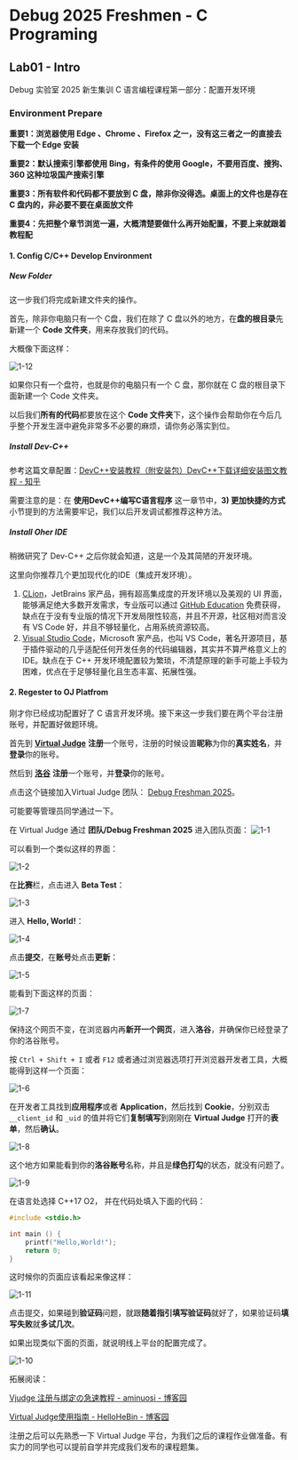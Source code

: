 # Debug 2025 Freshmen - C Programing

## Lab01 - Intro

Debug 实验室 2025 新生集训 C 语言编程课程第一部分：配置开发环境

### Environment Prepare

**重要1：浏览器使用 Edge 、Chrome 、Firefox 之一，没有这三者之一的直接去下载一个 Edge 安装**

**重要2：默认搜索引擎都使用 Bing，有条件的使用 Google，不要用百度、搜狗、360 这种垃圾国产搜索引擎**

**重要3：所有软件和代码都不要放到 C 盘，除非你没得选。桌面上的文件也是存在 C 盘内的，非必要不要在桌面放文件**

**重要4：先把整个章节浏览一遍，大概清楚要做什么再开始配置，不要上来就跟着教程配**

#### 1. Config C/C++ Develop Environment

##### New Folder

这一步我们将完成新建文件夹的操作。

首先，除非你电脑只有一个 C盘，我们在除了 C 盘以外的地方，在**盘的根目录**先新建一个 **Code 文件夹**，用来存放我们的代码。

大概像下面这样：

![1-12](D:\Code\Debug2025\DebugFreshman2025-CP\img\Lab01\1-12.png)

如果你只有一个盘符，也就是你的电脑只有一个 C 盘，那你就在 C 盘的根目录下面新建一个 Code 文件夹。

以后我们**所有的代码**都要放在这个 **Code 文件夹**下，这个操作会帮助你在今后几乎整个开发生涯中避免非常多不必要的麻烦，请你务必落实到位。

##### Install Dev-C++

参考这篇文章配置：[DevC++安装教程（附安装包）DevC++下载详细安装图文教程 - 知乎](https://zhuanlan.zhihu.com/p/1951939681328555818)

需要注意的是：在 **使用DevC++编写C语言程序** 这一章节中，**3) 更加快捷的方式** 小节提到的方法需要牢记，我们以后开发调试都推荐这种方法。

##### Install Oher IDE

稍微研究了 Dev-C++ 之后你就会知道，这是一个及其简陋的开发环境。

这里向你推荐几个更加现代化的IDE（集成开发环境）。

1. [CLion](https://www.jetbrains.com/clion/)，JetBrains 家产品，拥有超高集成度的开发环境以及美观的 UI 界面，能够满足绝大多数开发需求，专业版可以通过 [GitHub Education](https://github.com/education) 免费获得，缺点在于没有专业版的情况下开发局限性较高，并且不开源，社区相对而言没有 VS Code 好，并且不够轻量化，占用系统资源较高。
2. [Visual Studio Code](https://code.visualstudio.com/)，Microsoft 家产品，也叫 VS Code，著名开源项目，基于插件驱动的几乎适配任何开发任务的代码编辑器，其实并不算严格意义上的 IDE。缺点在于 C++ 开发环境配置较为繁琐，不清楚原理的新手可能上手较为困难，优点在于足够轻量化且生态丰富、拓展性强。

#### 2. Regester to OJ Platfrom

刚才你已经成功配置好了 C 语言开发环境。接下来这一步我们要在两个平台注册账号，并配置好做题环境。

首先到 **[Virtual Judge](https://vjudge.net/)** **注册**一个账号，注册的时候设置**昵称**为你的**真实姓名**，并**登录**你的账号。

然后到 **[洛谷](https://www.luogu.com.cn/)** **注册**一个账号，并**登录**你的账号。

点击这个链接加入Virtual Judge 团队： [Debug Freshman 2025](https://vjudge.net/group/debug-freshman?r=ygdmIbkSgOfm8QgPS3KN)。

可能要等管理员同学通过一下。

在 Virtual Judge 通过 **团队/Debug Freshman 2025** 进入团队页面：
![1-1](D:\Code\Debug2025\DebugFreshman2025-CP\img\Lab01\1-1.png)

可以看到一个类似这样的界面：

![1-2](D:\Code\Debug2025\DebugFreshman2025-CP\img\Lab01\1-2.png)

在**比赛**栏，点击进入 **Beta Test**：

![1-3](D:\Code\Debug2025\DebugFreshman2025-CP\img\Lab01\1-3.png)

进入 **Hello, World!**：

![1-4](D:\Code\Debug2025\DebugFreshman2025-CP\img\Lab01\1-4.png)

点击**提交**，在**账号**处点击**更新**：

![1-5](D:\Code\Debug2025\DebugFreshman2025-CP\img\Lab01\1-5.png)

能看到下面这样的页面：

![1-7](D:\Code\Debug2025\DebugFreshman2025-CP\img\Lab01\1-7.png)

保持这个网页不变，在浏览器内再**新开一个网页**，进入**洛谷**，并确保你已经登录了你的洛谷账号。

按 `Ctrl + Shift + I` 或者 `F12` 或者通过浏览器选项打开浏览器开发者工具，大概能得到这样一个页面：

![1-6](D:\Code\Debug2025\DebugFreshman2025-CP\img\Lab01\1-6.png)

在开发者工具找到**应用程序**或者 **Application**，然后找到 **Cookie**，分别双击 `__client_id` 和 `_uid` 的值并将它们**复制填写**到刚刚在 **Virtual Judge** 打开的**表单**，然后**确认**。

![1-8](D:\Code\Debug2025\DebugFreshman2025-CP\img\Lab01\1-8.png)

这个地方如果能看到你的**洛谷账号**名称，并且是**绿色打勾**的状态，就没有问题了。

![1-9](D:\Code\Debug2025\DebugFreshman2025-CP\img\Lab01\1-9.png)

在语言处选择 C++17 O2， 并在代码处填入下面的代码：

```c++
#include <stdio.h>

int main () {
    printf("Hello,World!");
    return 0;
}
```

这时候你的页面应该看起来像这样：

![1-11](D:\Code\Debug2025\DebugFreshman2025-CP\img\Lab01\1-11.png)

点击提交，如果碰到**验证码**问题，就跟**随着指引填写验证码**就好了，如果验证码**填写失败**就**多试几次**。

如果出现类似下面的页面，就说明线上平台的配置完成了。

![1-10](D:\Code\Debug2025\DebugFreshman2025-CP\img\Lab01\1-10.png)

拓展阅读：

[Vjudge 注册与绑定の急速教程 - aminuosi - 博客园](https://www.cnblogs.com/2hard4me/p/18496115)

[Virtual Judge使用指南 - HelloHeBin - 博客园](https://www.cnblogs.com/hellohebin/articles/15200112.html)

注册之后可以先熟悉一下 Virtual Judge 平台，为我们之后的课程作业做准备。有实力的同学也可以提前自学并完成我们发布的课程题集。
